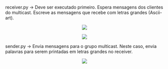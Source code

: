 receiver.py -> Deve ser executado primeiro. Espera mensagens dos clientes do multicast. Escreve as mensagens que recebe com letras grandes (Ascii-art).

<p align="center">
  <img src="https://github.com/user-attachments/assets/13d27b17-5902-42c3-a327-b2b5163fa2a0">
</p>

<p align="center">
  <img src="https://github.com/user-attachments/assets/cb93c919-5a3b-4c76-889d-c48c8b5137eb">
</p>

sender.py -> Envia mensagens para o grupo multicast. Neste caso, envia palavras para serem printadas em letras grandes no receiver.

<p align="center">
  <img src="https://github.com/user-attachments/assets/740d2add-488f-4c9b-adca-bf460287b916">
</p>
